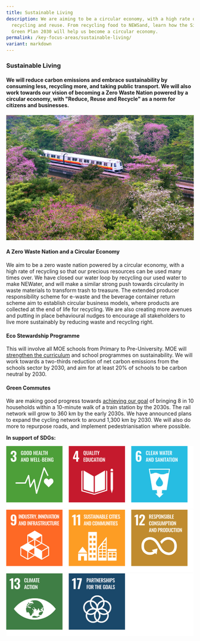 ```yaml
---
title: Sustainable Living
description: We are aiming to be a circular economy, with a high rate of
  recycling and reuse. From recycling food to NEWSand, learn how the Singapore
  Green Plan 2030 will help us become a circular economy.
permalink: /key-focus-areas/sustainable-living/
variant: markdown
---
```

### Sustainable Living

#### We will reduce carbon emissions and embrace sustainability by consuming less, recycling more, and taking public transport. We will also work towards our vision of becoming a Zero Waste Nation powered by a circular economy, with "Reduce, Reuse and Recycle" as a norm for citizens and businesses.

<img src="/images/framework/framework_sustainableliving.jpg" alt="Sustainable Living"> 

#### A Zero Waste Nation and a Circular Economy

We aim to be a zero waste nation powered by a circular economy, with a high rate of recycling so that our precious resources can be used many times over. We have closed our water loop by recycling our used water to make NEWater, and will make a similar strong push towards circularity in waste materials to transform trash to treasure. The extended producer responsibility scheme for e-waste and the beverage container return scheme aim to establish circular business models, where products are collected at the end of life for recycling. We are also creating more avenues and putting in place behavioural nudges to encourage all stakeholders to live more sustainably by reducing waste and recycling right.

#### Eco Stewardship Programme

This will involve all MOE schools from Primary to Pre-University. MOE will [strengthen the curriculum](https://www.moe.gov.sg/news/press-releases/20210304-learn-for-life-equipping-ourselves-for-a-changing-world-nurturing-stewards-of-the-environment) and school programmes on sustainability. We will work towards a two-thirds reduction of net carbon emissions from the schools sector by 2030, and aim for at least 20% of schools to be carbon neutral by 2030.

#### Green Commutes

We are making good progress towards [achieving our goal](https://www.mot.gov.sg/what-we-do/green-transport/sustainable-land-transport) of bringing 8 in 10 households within a 10-minute walk of a train station by the 2030s. The rail network will grow to 360 km by the early 2030s. We have announced plans to expand the cycling network to around 1,300 km by 2030. We will also do more to repurpose roads, and implement pedestrianisation where possible.

**In support of SDGs:**

<div class="sdg-container">
	<img class="sdg-image" src="/images/framework/sustainableliving_01.jpg" alt="3 4 6">
	<img class="sdg-image" src="/images/framework/sustainableliving_02.jpg" alt="9 11 12">
	<img class="sdg-image" src="/images/framework/sustainableliving_03.jpg" alt="13 17">
	<div class="sdg-image"></div>
</div>